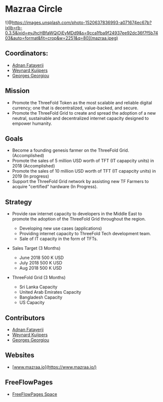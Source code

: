 # Mazraa Circle

![@https://images.unsplash.com/photo-1520637836993-a071674ec67b?ixlib=rb-0.3.5&ixid=eyJhcHBfaWQiOjEyMDd9&s=9cca1fba9f24937ee92dc36f7f5b7403&auto=format&fit=crop&w=2251&q=80](mazraa.jpeg)


## Coordinators:

   - [Adnan Fatayerji](Adnan_Fatayerji.md)
   - [Weynard Kuijpers](Weynand_Kuijpers.md)
   - [Georges Georgiou](Georges_Georgiou.md)


## Mission

- Promote the ThreeFold Token as the most scalable and reliable digital currency; one that is decentralized, value-backed, and secure.
- Promote the ThreeFold Grid to create and spread the adoption of a new neutral, sustainable and decentralized internet capacity designed to empower humanity.

## Goals

- Become a founding genesis farmer on the ThreeFold Grid. (Accomplished)
- Promote the sales of 5 million USD worth of TFT (IT capapcity units) in 2018 (Accomplished)
- Promote the sales of 10 million USD worth of TFT (IT capapcity units) in 2019 (In progress)
- Support the ThreeFold Grid network by assisting new TF Farmers to acquire "certified" hardware (In Progress).

## Strategy

- Provide raw internet capacity to developers in the Middle East to promote the adoption of the ThreeFold Grid throughout the region.
   - Developing new use cases (applications)
   - Providing internet capacity to ThreeFold Tech development team.
   - Sale of IT capacity in the form of TFTs.

- Sales Target (3 Months)
   - June 2018 500 K USD
   - July 2018 500 K USD
   - Aug  2018 500 K USD
- ThreeFold Grid (3 Months)
   - Sri Lanka Capacity
   - United Arab Emirates Capacity
   - Bangladesh Capacity
   - US Capacity 
  
## Contributors

   - [Adnan Fatayerji](Adnan_Fatayerji.md)
   - [Weynard Kuijpers](Weynand_Kuijpers.md)
   - [Georges Georgiou](Georges_Georgiou.md)

## Websites

- [www.mazraa.io](https://www.mazraa.io/)

## FreeFlowPages

- [FreeFlowPages Space](https://freeflowpages.com/s/mazraa/)

